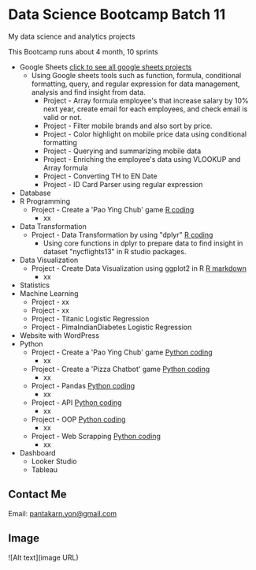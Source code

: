 # Data Science Bootcamp Batch 11
My data science and analytics projects

This Bootcamp runs about 4 month, 10 sprints

 - Google Sheets [click to see all google sheets projects](https://docs.google.com/spreadsheets/d/1cyFkvSz7lZpRSHQqoeE-b8-wipPdMJkl20PyGxxHDCE/edit?gid=1656509133#gid=1656509133)
   - Using Google sheets tools such as function, formula, conditional formatting, query, and regular expression for data management, analysis and find insight from data.
     - Project - Array formula employee's that increase salary by 10% next year, create email for each employees, and check email is valid or not.
     - Project - Filter mobile brands and also sort by price.
     - Project - Color highlight on mobile price data using conditional formatting
     - Project - Querying and summarizing mobile data
     - Project - Enriching the employee's data using VLOOKUP and Array formula
     - Project - Converting TH to EN Date
     - Project - ID Card Parser using regular expression
 - Database
 - R Programming
   - Project - Create a 'Pao Ying Chub' game [R coding](link)
     - xx
 - Data Transformation
   - Project - Data Transformation by using "dplyr" [R coding](link)
     - Using core functions in dplyr to prepare data to find insight in dataset "nycflights13" in R studio packages.
 - Data Visualization
   - Project - Create Data Visualization using ggplot2 in R [R markdown](link)
     - xx
 - Statistics
 - Machine Learning
   - Project - xx
   - Project - xx
   - Project - Titanic Logistic Regression
   - Project - PimaIndianDiabetes Logistic Regression
 - Website with WordPress
 - Python
   - Project - Create a 'Pao Ying Chub' game [Python coding](https://colab.research.google.com/drive/1nBXtcb5oFbBnEx-xPdmQDUQkXrtSVD5x)
     - xx
   - Project - Create a 'Pizza Chatbot' game [Python coding](https://colab.research.google.com/drive/1vdCsP0iXRICH9FBkiW2ZSV6fV9-QncfT#scrollTo=TVMrIjsMtnBX)
     - xx
   - Project - Pandas [Python coding](https://colab.research.google.com/drive/1ecspGA4WFKvt_33SvSXLeL6gGGN2Q3Ps#scrollTo=pcFRkobBRj2q&uniqifier=3)
     - xx
   - Project - API [Python coding](https://colab.research.google.com/drive/1RrGt091eU3-a8w5uZZVkcL1IeUOpqUIf#scrollTo=kbgTYUftP_6X&uniqifier=1)
     - xx
   - Project - OOP [Python coding](https://colab.research.google.com/drive/1RrGt091eU3-a8w5uZZVkcL1IeUOpqUIf#scrollTo=kbgTYUftP_6X&uniqifier=1)
     - xx
   - Project - Web Scrapping [Python coding](link)
     - xx
 - Dashboard
   - Looker Studio
   - Tableau

## Contact Me
Email: pantakarn.yon@gmail.com  

## Image
![Alt text](image URL)
